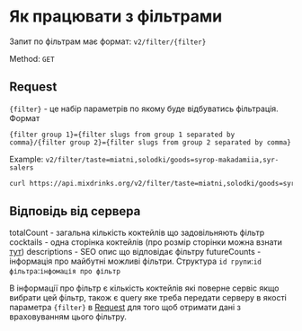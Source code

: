 # Як працювати з фільтрами

Запит по фільтрам має формат: `v2/filter/{filter}`

Method: `GET`

## Request

`{filter}` - це набір параметрів по якому буде відбуватись фільтрація. Формат

`{filter group 1}={filter slugs from group 1 separated by comma}/{filter group 2}={filter slugs from group 2 separated by comma}`

Example: `v2/filter/taste=miatni,solodki/goods=syrop-makadamiia,syr-salers`

```bash
curl https://api.mixdrinks.org/v2/filter/taste=miatni,solodki/goods=syrop-makadamiia,syr-salers
```

## Відповідь від сервера

totalCount - загальна кількість коктейлів що задовільняють фільтр
cocktails - одна сторінка коктейлів (про розмір сторінки можна взнати [тут](paggination.md))
descriptions - SEO опис що відповідає фільтру
futureCounts - інформація про майбутні можливі фільтри. Структура `id групи`:`id фільтра`:`інфомація про фільтр`

В інформації про фільтр є кількість коктейлів які поверне сервіс якщо вибрати цей фільтр, також є query яке треба передати серверу
в якості параметра `{filter}` в [Request](#request) для того щоб отримати дані з враховуванням цього фільтру.